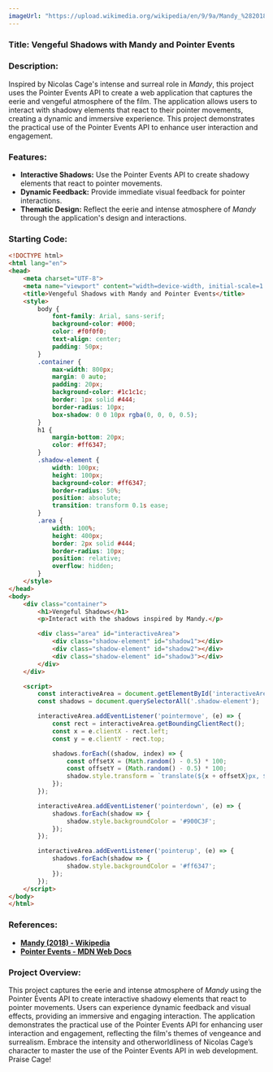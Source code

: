 ```yaml
---
imageUrl: "https://upload.wikimedia.org/wikipedia/en/9/9a/Mandy_%282018_film%29.png"
---
```

### **Title: Vengeful Shadows with Mandy and Pointer Events**

### **Description:**
Inspired by Nicolas Cage's intense and surreal role in *Mandy*, this project uses the Pointer Events API to create a web application that captures the eerie and vengeful atmosphere of the film. The application allows users to interact with shadowy elements that react to their pointer movements, creating a dynamic and immersive experience. This project demonstrates the practical use of the Pointer Events API to enhance user interaction and engagement.

### **Features:**
- **Interactive Shadows:** Use the Pointer Events API to create shadowy elements that react to pointer movements.
- **Dynamic Feedback:** Provide immediate visual feedback for pointer interactions.
- **Thematic Design:** Reflect the eerie and intense atmosphere of *Mandy* through the application's design and interactions.

### **Starting Code:**

```html
<!DOCTYPE html>
<html lang="en">
<head>
    <meta charset="UTF-8">
    <meta name="viewport" content="width=device-width, initial-scale=1.0">
    <title>Vengeful Shadows with Mandy and Pointer Events</title>
    <style>
        body {
            font-family: Arial, sans-serif;
            background-color: #000;
            color: #f0f0f0;
            text-align: center;
            padding: 50px;
        }
        .container {
            max-width: 800px;
            margin: 0 auto;
            padding: 20px;
            background-color: #1c1c1c;
            border: 1px solid #444;
            border-radius: 10px;
            box-shadow: 0 0 10px rgba(0, 0, 0, 0.5);
        }
        h1 {
            margin-bottom: 20px;
            color: #ff6347;
        }
        .shadow-element {
            width: 100px;
            height: 100px;
            background-color: #ff6347;
            border-radius: 50%;
            position: absolute;
            transition: transform 0.1s ease;
        }
        .area {
            width: 100%;
            height: 400px;
            border: 2px solid #444;
            border-radius: 10px;
            position: relative;
            overflow: hidden;
        }
    </style>
</head>
<body>
    <div class="container">
        <h1>Vengeful Shadows</h1>
        <p>Interact with the shadows inspired by Mandy.</p>

        <div class="area" id="interactiveArea">
            <div class="shadow-element" id="shadow1"></div>
            <div class="shadow-element" id="shadow2"></div>
            <div class="shadow-element" id="shadow3"></div>
        </div>
    </div>

    <script>
        const interactiveArea = document.getElementById('interactiveArea');
        const shadows = document.querySelectorAll('.shadow-element');

        interactiveArea.addEventListener('pointermove', (e) => {
            const rect = interactiveArea.getBoundingClientRect();
            const x = e.clientX - rect.left;
            const y = e.clientY - rect.top;

            shadows.forEach((shadow, index) => {
                const offsetX = (Math.random() - 0.5) * 100;
                const offsetY = (Math.random() - 0.5) * 100;
                shadow.style.transform = `translate(${x + offsetX}px, ${y + offsetY}px)`;
            });
        });

        interactiveArea.addEventListener('pointerdown', (e) => {
            shadows.forEach(shadow => {
                shadow.style.backgroundColor = '#900C3F';
            });
        });

        interactiveArea.addEventListener('pointerup', (e) => {
            shadows.forEach(shadow => {
                shadow.style.backgroundColor = '#ff6347';
            });
        });
    </script>
</body>
</html>
```

### **References:**
- **[Mandy (2018) - Wikipedia](https://en.wikipedia.org/wiki/Mandy_(2018_film))**
- **[Pointer Events - MDN Web Docs](https://developer.mozilla.org/en-US/docs/Web/API/Pointer_events)**

### **Project Overview:**
This project captures the eerie and intense atmosphere of *Mandy* using the Pointer Events API to create interactive shadowy elements that react to pointer movements. Users can experience dynamic feedback and visual effects, providing an immersive and engaging interaction. The application demonstrates the practical use of the Pointer Events API for enhancing user interaction and engagement, reflecting the film's themes of vengeance and surrealism. Embrace the intensity and otherworldliness of Nicolas Cage’s character to master the use of the Pointer Events API in web development. Praise Cage!
